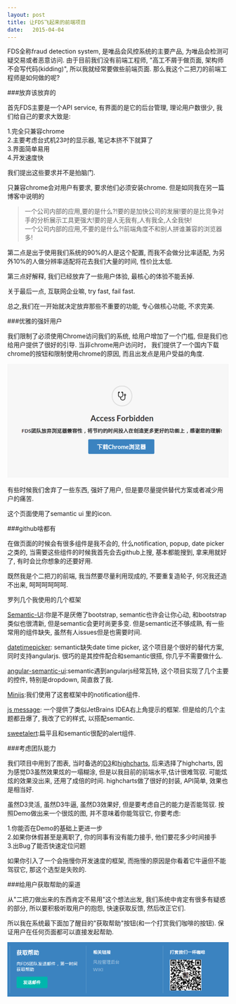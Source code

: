 ```yaml
---
layout: post
title: 让FDS飞起来的前端项目
date:   2015-04-04
---
```


FDS全称fraud detection system, 是唯品会风控系统的主要产品, 为唯品会检测可疑交易或者恶意访问.
由于目前我们没有前端工程师, "高工不屑于做页面, 架构师不会写代码(kidding)", 所以我就经常要做些前端页面.
那么我这个二把刀的前端工程师是如何做的呢?

###放弃该放弃的

首先FDS主要是一个API service, 有界面的是它的后台管理, 理论用户数很少, 我们给自己的要求大致是:

1.完全只兼容chrome  
2.主要考虑台式机23吋的显示器, 笔记本挤不下就算了  
3.界面简单易用  
4.开发速度快

我们提出这些要求并不是拍脑门.

只兼容chrome会对用户有要求, 要求他们必须安装chrome. 但是如同我在另一篇博客中说明的

>一个公司内部的应用,要的是什么?!要的是加快公司的发展!要的是比竞争对手的分析展示工具更强大!要的是人无我有,人有我全,人全我快!  
一个公司内部的应用,不要的是什么?!前端角度不和别人拼谁兼容的浏览器多!

第二点是出于使用我们系统的90%的人是这个配置, 而我不会做分比率适配, 为另外10%的人做分辨率适配将花去我们大量的时间, 性价比太低.

第三点好解释, 我们已经放弃了一些用户体验, 最核心的体验不能丢掉.

关于最后一点, 互联网企业嘛, try fast, fail fast.

总之,我们在一开始就决定放弃那些不重要的功能, 专心做核心功能, 不求完美.

###优雅的强奸用户

我们限制了必须使用Chrome访问我们的系统, 给用户增加了一个门槛, 但是我们也给用户提供了很好的引导. 当非chrome用户访问时，
我们提供了一个国内下载chrome的按钮和限制使用chrome的原因, 而且出发点是用户受益的角度.

<img src="/images/posts/fds_s_1.png"/>

有些时候我们舍弃了一些东西, 强奸了用户, 但是要尽量提供替代方案或者减少用户的痛苦.

这个页面使用了semantic ui 里的icon.

###github啥都有

在做页面的时候会有很多组件是我不会的, 什么notification, popup, date picker之类的, 当需要这些组件的时候我首先会去github上搜,
基本都能搜到, 拿来用就好了, 有时会比你想象的还要好用.

既然我是个二把刀的前端, 我当然要尽量利用现成的, 不要重复造轮子, 何况我还造不出来, 呵呵呵呵呵呵.

罗列几个我使用的几个框架

[Semantic-UI](http://semantic-ui.com):你是不是厌倦了bootstrap, semantic也许会让你心动, 和bootstrap类似也很清新, 但是semantic会更时尚更多变.
但是semantic还不够成熟, 有一些常用的组件缺失, 虽然有人issues但是也需要时间.

[datetimepicker](https://github.com/xdan/datetimepicker): semantic缺失date time picker, 这个项目是个很好的替代方案,
同时支持angularjs. 很巧的是其控件配合和semantic很搭, 你几乎不需要做什么.

[angular-semantic-ui](https://github.com/angularify/angular-semantic-ui):semantic遇到angularjs经常瓦特,
这个项目实现了几个主要的控件, 特别是dropdown, 简直救了我.

[Minijs](http://www.minijs.com/):我们使用了这套框架中的notification组件.

[js message](http://dhtmlx.github.io/message/): 一个提供了类似JetBrains IDEA右上角提示的框架.
但是给的几个主题都丑爆了, 我改了它的样式, 以搭配semantic.

[sweetalert](http://tristanedwards.me/sweetalert):扁平且和semantic很配的alert组件.

###考虑团队能力

我们项目中用到了图表, 当时备选的[D3](http://d3js.org/)和[highcharts](http://www.highcharts.com/),
后来选择了highcharts, 因为感觉D3虽然效果炫的一塌糊涂, 但是以我目前的前端水平,估计很难驾驭. 可能炫炫的效果没出来, 还用了成倍的时间.
highcharts做了很好的封装, API简单, 效果也是相当好.

虽然D3灵活, 虽然D3牛逼, 虽然D3效果好, 但是要考虑自己的能力是否能驾驭. 按照Demo做出来一个很炫的图, 并不意味着你能驾驭它, 你要考虑:

1.你能否在Demo的基础上更进一步  
2.如果你休假甚至是离职了, 你的同事有没有能力接手, 他们要花多少时间接手  
3.出Bug了能否快速定位问题  

如果你引入了一个会拖慢你开发速度的框架, 而拖慢的原因是你看着它牛逼但不能驾驭它, 那这个选型是失败的.

###给用户获取帮助的渠道

从"二把刀做出来的东西肯定不易用"这个想法出发, 我们系统中肯定有很多有疑惑的部分, 所以要积极听取用户的抱怨,
快速获取反馈, 然后改正它们.

所以我在系统最下面加了醒目的"获取帮助"按钮(和一个打赏我们咖啡的按钮). 保证用户在任何页面都可以直接发起帮助.

<img src="/images/posts/fds_s_2.png"/>
